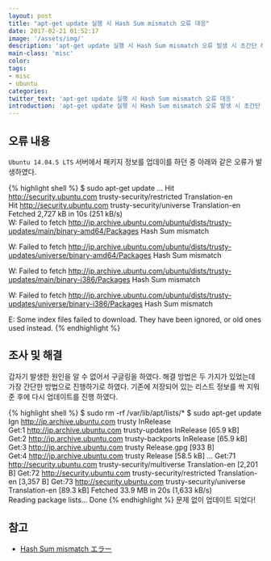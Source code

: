 ```yaml
---
layout: post
title: "apt-get update 실행 시 Hash Sum mismatch 오류 대응"
date: 2017-02-21 01:52:17
image: '/assets/img/'
description: 'apt-get update 실행 시 Hash Sum mismatch 오류 발생 시 초간단 해결 방법을 알아보자.'
main-class: 'misc'
color:
tags:
- misc
- ubuntu
categories:
twitter_text: 'apt-get update 실행 시 Hash Sum mismatch 오류 대응'
introduction: 'apt-get update 실행 시 Hash Sum mismatch 오류 발생 시 초간단 해결 방법을 알아보자.'
---
```


## 오류 내용
`Ubuntu 14.04.5 LTS` 서버에서 패키지 정보를 업데이를 하던 중 아래와 같은 오류가 발생하였다.

{% highlight shell %}
$ sudo apt-get update
...
Hit http://security.ubuntu.com trusty-security/restricted Translation-en       
Hit http://security.ubuntu.com trusty-security/universe Translation-en         
Fetched 2,727 kB in 10s (251 kB/s)                                             
W: Failed to fetch http://jp.archive.ubuntu.com/ubuntu/dists/trusty-updates/main/binary-amd64/Packages  Hash Sum mismatch

W: Failed to fetch http://jp.archive.ubuntu.com/ubuntu/dists/trusty-updates/universe/binary-amd64/Packages  Hash Sum mismatch

W: Failed to fetch http://jp.archive.ubuntu.com/ubuntu/dists/trusty-updates/main/binary-i386/Packages  Hash Sum mismatch

W: Failed to fetch http://jp.archive.ubuntu.com/ubuntu/dists/trusty-updates/universe/binary-i386/Packages  Hash Sum mismatch

E: Some index files failed to download. They have been ignored, or old ones used instead.
{% endhighlight %}

## 조사 및 해결
갑자기 발생한 원인을 알 수 없어서 구글링을 하였다. 해결 방법은 두 가지가 있었는데 가장 간단한 방법으로 진행하기로 하였다.
기존에 저장되어 있는 리스트 정보를 싹 지워 준 후에 다시 업데이트를 진행 하였다.

{% highlight shell %}
$ sudo rm -rf /var/lib/apt/lists/*
$ sudo apt-get update
Ign http://jp.archive.ubuntu.com trusty InRelease                              
Get:1 http://jp.archive.ubuntu.com trusty-updates InRelease [65.9 kB]          
Get:2 http://jp.archive.ubuntu.com trusty-backports InRelease [65.9 kB]        
Get:3 http://jp.archive.ubuntu.com trusty Release.gpg [933 B]                  
Get:4 http://jp.archive.ubuntu.com trusty Release [58.5 kB] 
...
Get:71 http://security.ubuntu.com trusty-security/multiverse Translation-en [2,201 B]
Get:72 http://security.ubuntu.com trusty-security/restricted Translation-en [3,357 B]
Get:73 http://security.ubuntu.com trusty-security/universe Translation-en [89.3 kB]
Fetched 33.9 MB in 20s (1,633 kB/s)                                            
Reading package lists... Done
{% endhighlight %}
문제 없이 업데이트 되었다!

## 참고
- [Hash Sum mismatch エラー](http://qiita.com/TsutomuNakamura/items/93e4a4ea0e587160fcaf)